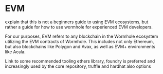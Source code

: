 # EVM

explain that this is not a beginners guide to using EVM ecosystems, but rather a guide for how to use wormhole for experienced EVM developers.

For our purposes, EVM refers to any blockchain in the Wormhole ecosystem utilizing the EVM contracts of Wormhole. This includes not only Ethereum, but also blockchains like Polygon and Avax, as well as EVM+ environments like Acala.

Link to some recommended tooling
ethers library,
foundry is preferred and increasingly used by the core repository, truffle and hardhat also options
